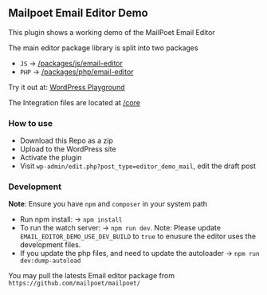
## Mailpoet Email Editor Demo

This plugin shows a working demo of the MailPoet Email Editor

The main editor package library is split into two packages
* `JS` -> [/packages/js/email-editor](/packages/js/email-editor)
* `PHP` -> [/packages/php/email-editor](/packages/php/email-editor)


Try it out at: [WordPress Playground](https://playground.wordpress.net/?blueprint-url=https://raw.githubusercontent.com/triple0t/email-editor-demo/refs/heads/main/blueprint.json)

The Integration files are located at [/core](/core)

### How to use

* Download this Repo as a zip
* Upload to the WordPress site
* Activate the plugin
* Visit `wp-admin/edit.php?post_type=editor_demo_mail`, edit the draft post


### Development

**Note**: Ensure you have `npm` and `composer` in your system path

* Run npm install: -> `npm install`
* To run the watch server: -> `npm run dev`. Note: Please update `EMAIL_EDITOR_DEMO_USE_DEV_BUILD` to `true` to enusure the editor uses the development files.
* If you update the php files, and need to update the autoloader -> `npm run dev:dump-autoload`

You may pull the latests Email editor package from `https://github.com/mailpoet/mailpoet/`


